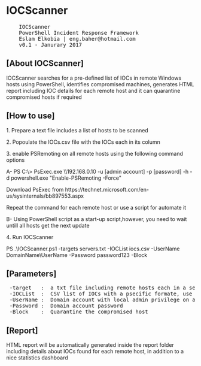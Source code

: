 # IOCScanner
 <pre>
    IOCScanner
    PowerShell Incident Response Framework 
    Eslam Elkobia | eng.baher@hotmail.com
    v0.1 - Janurary 2017</pre>
 
 <h2> [About IOCScanner] </h2>
 IOCScanner searches for a pre-defined list of IOCs in remote Windows hosts using PowerShell, identifies compromised machines, generates HTML report including IOC details for each remote host and it can quarantine compromised hosts if required

 <h2> [How to use] </h2>
<p>1. Prepare a text file includes a list of hosts to be scanned</p>
<p>2. Popoulate the IOCs.csv file with the IOCs each in its column</p>
<p>3. enable PSRemoting on all remote hosts using the following command options</p>
<p>   A- PS C:\> PsExec.exe \\192.168.0.10 -u [admin account] -p [password] -h -d powershell.exe "Enable-PSRemoting -Force"</p>
<p>      Download PsExec from https://technet.microsoft.com/en-us/sysinternals/bb897553.aspx</p>
<p>      Repeat the command for each remote host or use a script for automate it</p>
<p>   B- Using PowerShell script as a start-up script,however, you need to wait untill all hosts get the next update</p>
<p>4. Run IOCScanner</p>
<p>PS .\IOCScanner.ps1 -targets servers.txt -IOCList iocs.csv -UserName DomainName\UserName -Password password123 -Block </p>

 <h2> [Parameters] </h2>
 <pre>
 -target   :  a txt file including remote hosts each in a separate line to scan for IOCs
 -IOCList  :  CSV list of IOCs with a psecific formate, use the template provided
 -UserName :  Domain account with local admin privilege on all remote hosts
 -Password :  Domain account password
 -Block    :  Quarantine the compromised host </pre>

<h2> [Report] </h2>
HTML report will be automatically generated inside the report folder including details about IOCs found for each remote host, in addition to a nice statistics dashboard

